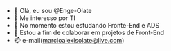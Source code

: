 - 👋 Olá, eu sou @Enge-Olate  
- 👀 Me interesso por TI
- 🌱 No momento estou estudando Fronte-End e ADS
- 💞️ Estou a fim de colaborar em projetos de Front-End
- 📫 e-mail(marcioalexisolate@live.com)

<!---
Enge-Olate/Enge-Olate is a ✨ special ✨ repository because its `README.md` (this file) appears on your GitHub profile.
You can click the Preview link to take a look at your changes.
--->
